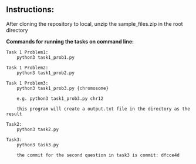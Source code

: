 ## Instructions:

After cloning the repository to local, unzip the sample_files.zip in the root directory

**Commands for running the tasks on command line:**
```
Task 1 Problem1: 
    python3 task1_prob1.py

Task 1 Problem2:
    python3 task1_prob2.py

Task 1 Problem3:
    python3 task1_prob3.py {chromosome}
    
    e.g. python3 task1_prob3.py chr12
    
    this program will create a output.txt file in the directory as the result

Task2:
    python3 task2.py

Task3:
    python3 task3.py
    
    the commit for the second question in task3 is commit: dfcce4d
```

